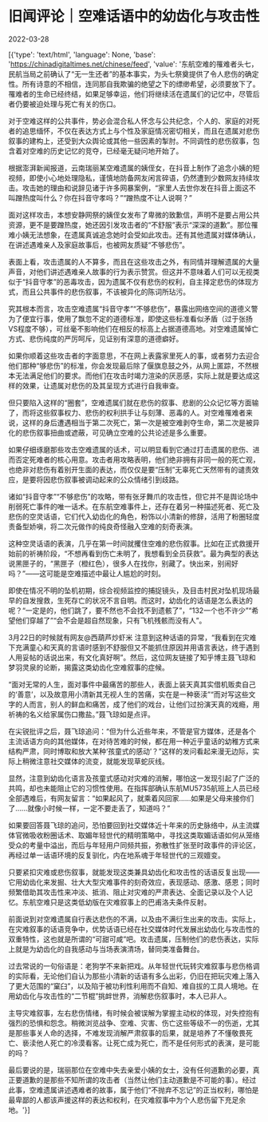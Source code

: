 # 旧闻评论｜空难话语中的幼齿化与攻击性

2022-03-28

[{'type': 'text/html', 'language': None, 'base': 'https://chinadigitaltimes.net/chinese/feed', 'value': '东航空难的罹难者头七，民航当局之前确认了“无一生还者”的基本事实，为头七祭奠提供了令人悲伤的确定性。所有诗意的不相信，连同那自我欺骗的绝望之下的缥缈希望，必须要放下了。罹难者的生命已经终结，如果足够幸运，他们将继续活在遗属们的记忆中，尽管后者仍要被迫处理与死亡有关的伤口。

对于空难这样的公共事件，势必会混合私人怀念与公共纪念，个人的、家庭的对死者的追思缅怀，不仅在表达方式上与个性及家庭情况密切相关，而且在遗属对悲伤叙事的建构上，还受到大众舆论或其他一些因素的掣肘。不同调性的悲伤叙事，包含着对空难的历史记忆的竞夺，已经毫无疑问地开始了。

根据澎湃新闻报道，云南瑞丽某空难遗属的姨侄女，在抖音上制作了追念小姨的短视频，即使小心地处理隐私，谨慎地防备网友闲言碎语，仍然遭到少数网友持续攻击。攻击她的理由和说辞见诸于许多网暴案例，“家里人去世你发在抖音上面这不叫蹭热度叫什么？你在抖音守孝吗？”“蹭热度不让人说啊？”

面对这样攻击，本想安静网祭的姨侄女发布了卑微的致歉信，声明不是要占用公共资源，更不是要蹭热度，她还因引发攻击者的“不舒服”表示“深深的道歉”。那位罹难小姨无法想象，在遗属真诚追念她时会受如此攻击。还有其他遗属对媒体确认，在讲述遇难亲人及家庭故事后，也被网友质疑“不够悲伤”。

表面上看，攻击遗属的人不算多，而且在这些攻击之外，有同情并理解遗属的大量声音，对他们讲述遇难亲人故事的行为表示赞赏。但这并不意味着人们可以无视类似于“抖音守孝”的恶毒攻击，因为遗属不仅有悲伤的权利，自主择定悲伤的体现方式，而且公共事件的悲伤叙事，不该被异化的陈词所玷污。

究其根本而言，攻击空难遗属“抖音守孝”“不够悲伤”，暴露出网络空间的道德义警为了便宜行事，使用了飘忽不定的道德标准，即使这些标准看似矛盾（过于张扬VS程度不够），可丝毫不影响他们在相反的标高上占据道德高地。对空难遗属悼亡方式、悲伤纯度的严厉呵斥，见证别有深意的道德癖好。

如果你顺着这些攻击者的字面意思，不在网上表露家里死人的事，或者努力去迎合他们那种“够悲伤”的标准，你会发现最后除了偃旗息鼓之外，从网上匿踪，不然根本无法满足他们的要求。而他们在攻击时竭力渲染的厌恶感，实际上就是要达成这样的效果，让遗属对悲伤的及其呈现方式进行自我审查。

但只要陷入这样的“圈套”，空难遗属们就在悲伤的叙事、悲剧的公众记忆等方面输了，而将这些叙事权力、悲伤的权利拱手让与刻薄、恶毒的人。对空难罹难者来说，这样的身后遭遇相当于第二次死亡，第一次是被空难剥夺生命，第二次是被异化的悲伤叙事扭曲或遮蔽，可见确立空难的公共论述是多么重要。

如果仔细琢磨那些攻击空难遗属的话术，可以明显看到它通过打击遗属的悲伤、进而否定死难者的核心用意。攻击者用攻略表明，他们绝非拥有非同一般的死亡观，也绝非对悲伤有着别开生面的表达，而仅仅是要“压制”无辜死亡天然带有的谴责效应，是要将因悲伤叙事被调动起来的公众情绪引到歧路。

诸如“抖音守孝”“不够悲伤”的攻略，带有张牙舞爪的攻击性，但它并不是舆论场中削弱死亡事件的唯一话术。在东航空难事件上，还存在着另一种描述死者、死亡及悲伤的空灵话语，它们代入幼齿化的角色，粉饰以小清新的修辞，活用了粉圈轻度责备型娇嗔，将二次元做作的纯良奇怪融入空难的刻奇表演。

这种空灵话语的表演，几乎在第一时间就攫住空难的悲伤叙事。比如在正式救援开始前的祈祷阶段，“不想再看到伤亡未明了，我想看到全员获救”。最为典型的表达说黑匣子的，“黑匣子（橙红色），很多人在找你，别藏了。快出来，别闹好吗？”——这可能是空难描述中最让人尴尬的时刻。

即使在情况不明的坠机初期，综合视频监控的捕捉镜头，及目击村民对坠机现场最早的自发搜救，生死存亡的状况不言自明。而这时，幼齿化的话语是怎么表达的呢？“一定是的，他们跳了，要不然也不会找不到遗骸了”，“132一个也不许少”“希望他们穿越了”“会不会是超自然现象，只有飞机残骸而没有人”。

3月22日的时候就有网友@西葫芦炒虾米 注意到这种话语的异常，“我看到在灾难下充满童心和天真的言语时感到不舒服但又不能抓住原因并用语言表达，终于遇到人用妥帖的话说出来，有文化真好啊”。然后，这位网友链接了知乎博主聂飞琼和梦羽灵泉的论断，揭露这类幼齿化空难叙事的症候。

“面对无常的人生，面对事件中最痛苦的那些人，表面上装天真其实借机贩卖自己的‘善意’，以及故意用小清新其无视人生的苦痛，实在是一种亵渎”“而对写这些文字的人而言，别人的鲜血和痛苦，成了他们的戏台，让他们过扮演天真的戏瘾，用祈祷的名义给家属伤口撒盐。”聂飞琼如是点评。

在尖锐批评之后，聂飞琼追问：“但为什么近些年来，不管是官方媒体，还是各个主流话语方向的其他媒体，在对待苦难的时候，都在用一种近乎童话的幼稚方式来结构严肃，同时博取和放大某种‘孩童式的感动’？”这样的发问看起来漫无边际，实际上稍微注意社交媒体的流变，就能发现草蛇灰线。

显然，注意到幼齿化语言及孩童式感动对灾难的消解，哪怕这一发现引起了广泛的共鸣，却也未能阻止它的习惯性使用。在指挥部确认东航MU5735航班上人员已经全部遇难后，有网友留言：“如果起风了，就乘着风回家……如果是父母来接你们了……就像小时候一样，一定不要走丢了，知道吗？”

如果要回答聂飞琼的追问，恐怕要回到社交媒体近十年来的历史脉络中，从主流媒体官微吸收粉圈话术、取媚年轻世代的精明策略中，寻找这类取媚话语如何从笼络受众的考量中溢出，而后与年轻用户同频共振，弥散性扩张至时政事件的评论区，再经过单一话语环境的反复驯化，内在地系魂于年轻世代的三观嬗变。

只要紧扣灾难或悲伤叙事，就能发现这类兼具幼齿化和攻击性的话语反复出现——它用幼齿化来发掘、壮大大型灾难事件的刻奇效应，表现感动、感激、感恩；同时频繁借助其攻击性来冲淡、抵消、阻止对灾难的严肃表达、全面记录以及个人记忆。东航空难只是这类低幼版在灾难叙事上的巴甫洛夫条件反射。

前面说到对空难遗属自行表达悲伤的不满，以及由不满衍生出来的攻击。实际上，在灾难叙事的话语竞争中，优势话语已经在社交媒体时代发展出幼齿化与攻击性的双重特性，这也就是所谓的“可甜可咸”吧。攻击遗属，压制他们的悲伤表达，实际上就是为幼齿化的自我感动与当场表演清场，替同类准备舞台。

过去常说的一句俗语是：老狗学不来新把戏。从年轻世代玩转灾难叙事与悲伤格调的实际看，无论他们自认为那些小清新的话语有多么出彩，仍旧在把玩灾难上落入了更大范围的“窠臼”，以及陷于被功利性利用而不自知、难自拔的工具人境地。在用幼齿化与攻击性的“二节棍”挑衅世界，消解悲伤叙事时，本人已非人。

主导灾难叙事，左右悲伤情绪，有时候会被误解为掌握主动权的体现，对失控抱有强烈的恐惧和怨念。稍微浏览战争、空难、灾害、伤亡这些等级不一的伤逝，尤其是那些事关人命的选择，不难发现消解严肃叙事的后果，就是培养了不懂敬畏死亡、亵渎他人死亡的冷漠看客。让死亡成为死亡，而不是任何形式的表演，是可能的吗？

最后要说的是，瑞丽那位在空难中失去亲爱小姨的女士，没有任何道歉的必要，真正要道歉的是那些不知所谓的攻击者（当然让他们主动道歉是不可能的事）。经过此事，空难遗属讲述遇难者的故事，属于他们“不抛弃不忘记”的正当权利，哪怕是最卑鄙的人都该声援这样的表达和权利，在灾难叙事中为个人悲伤留下充足余地。'}]